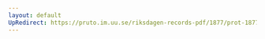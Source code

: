 ```yaml
---
layout: default
UpRedirect: https://pruto.im.uu.se/riksdagen-records-pdf/1877/prot-1877--ak--022/prot-1877--ak--022_036.pdf
---
```

